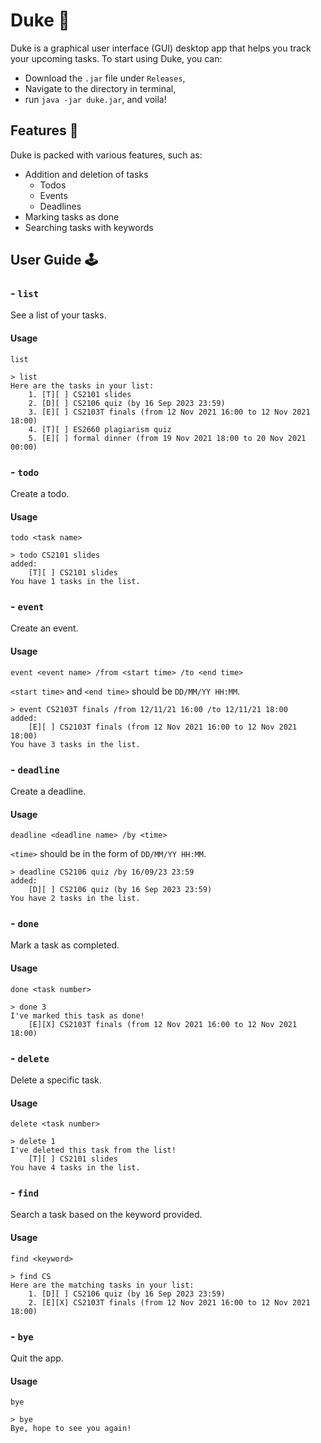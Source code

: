 # Duke 🤖

Duke is a graphical user interface (GUI) desktop app that helps you track your upcoming tasks. To start using Duke, you can:

- Download the `.jar` file under `Releases`,
- Navigate to the directory in terminal,
- run `java -jar duke.jar`, and voila!

## Features 👾

Duke is packed with various features, such as:

* Addition and deletion of tasks
	* Todos
	* Events
	* Deadlines
* Marking tasks as done
* Searching tasks with keywords

## User Guide 🕹

### - `list`

See a list of your tasks.

#### Usage

`list`

```
> list
Here are the tasks in your list:
	1. [T][ ] CS2101 slides
	2. [D][ ] CS2106 quiz (by 16 Sep 2023 23:59)
	3. [E][ ] CS2103T finals (from 12 Nov 2021 16:00 to 12 Nov 2021 18:00)
	4. [T][ ] ES2660 plagiarism quiz
	5. [E][ ] formal dinner (from 19 Nov 2021 18:00 to 20 Nov 2021 00:00)
```

### - `todo`

Create a todo.

#### Usage

`todo <task name>`

```
> todo CS2101 slides
added:
	[T][ ] CS2101 slides
You have 1 tasks in the list.
```

### - `event`

Create an event.

#### Usage

`event <event name> /from <start time> /to <end time>`

`<start time>` and `<end time>` should be `DD/MM/YY HH:MM`.

```
> event CS2103T finals /from 12/11/21 16:00 /to 12/11/21 18:00
added:
	[E][ ] CS2103T finals (from 12 Nov 2021 16:00 to 12 Nov 2021 18:00)
You have 3 tasks in the list.
```

### - `deadline`

Create a deadline.

#### Usage

`deadline <deadline name> /by <time>`

`<time>` should be in the form of `DD/MM/YY HH:MM`.

```
> deadline CS2106 quiz /by 16/09/23 23:59
added:
	[D][ ] CS2106 quiz (by 16 Sep 2023 23:59)
You have 2 tasks in the list.
```

### - `done`

Mark a task as completed.

#### Usage

`done <task number>`

```
> done 3
I've marked this task as done!
	[E][X] CS2103T finals (from 12 Nov 2021 16:00 to 12 Nov 2021 18:00)
```

### - `delete`

Delete a specific task.

#### Usage

`delete <task number>`

```
> delete 1
I've deleted this task from the list!
	[T][ ] CS2101 slides
You have 4 tasks in the list.
```

### - `find`

Search a task based on the keyword provided.

#### Usage

`find <keyword>`

```
> find CS
Here are the matching tasks in your list:
	1. [D][ ] CS2106 quiz (by 16 Sep 2023 23:59)
	2. [E][X] CS2103T finals (from 12 Nov 2021 16:00 to 12 Nov 2021 18:00)
```

### - `bye`

Quit the app.

#### Usage

`bye`

```
> bye
Bye, hope to see you again!
```
